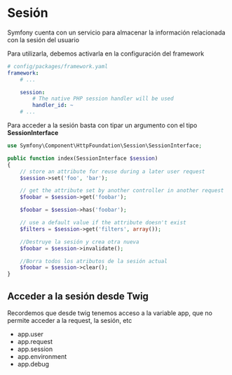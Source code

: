 Sesión
======

Symfony cuenta con un servicio para almacenar la información relacionada con la sesión del usuario

Para utilizarla, debemos activarla en la configuración del framework


```yml
# config/packages/framework.yaml
framework:
    # ...

    session:
        # The native PHP session handler will be used
        handler_id: ~
    # ...
```

Para acceder a la sesión basta con tipar un argumento con el tipo **SessionInterface**

```php
use Symfony\Component\HttpFoundation\Session\SessionInterface;

public function index(SessionInterface $session)
{
    // store an attribute for reuse during a later user request
    $session->set('foo', 'bar');

    // get the attribute set by another controller in another request
    $foobar = $session->get('foobar');

    $foobar = $session->has('foobar');

    // use a default value if the attribute doesn't exist
    $filters = $session->get('filters', array());

    //Destruye la sesión y crea otra nueva
    $foobar = $session->invalidate();

    //Borra todos los atributos de la sesión actual
    $foobar = $session->clear();
}
```

Acceder a la sesión desde Twig
------------------------------

Recordemos que desde twig tenemos acceso a la variable app, que no permite acceder a la request, la sesión, etc

- app.user
- app.request
- app.session
- app.environment
- app.debug

